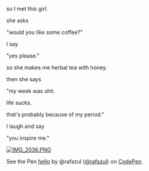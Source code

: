 so I met this girl.

she asks

"would you like some coffee?"

I say

"yes please."

so she makes me herbal tea with honey.

then she says

"my week was shit.

life sucks.

that's probably because of my period."

I laugh and say

"you inspire me."

[![IMG_2036.PNG](https://d23f6h5jpj26xu.cloudfront.net/eypni0znprhixg_small.png)](http://codepen.io/rafszul/details/mJovaz/)

<p data-height="557" data-theme-id="17815" data-slug-hash="mJovaz" data-default-tab="result" data-user="rafszul" class='codepen'>See the Pen <a href='http://codepen.io/rafszul/pen/mJovaz/'>hello</a> by @rafszul (<a href='http://codepen.io/rafszul'>@rafszul</a>) on <a href='http://codepen.io'>CodePen</a>.</p>
<script async src="//assets.codepen.io/assets/embed/ei.js"></script>